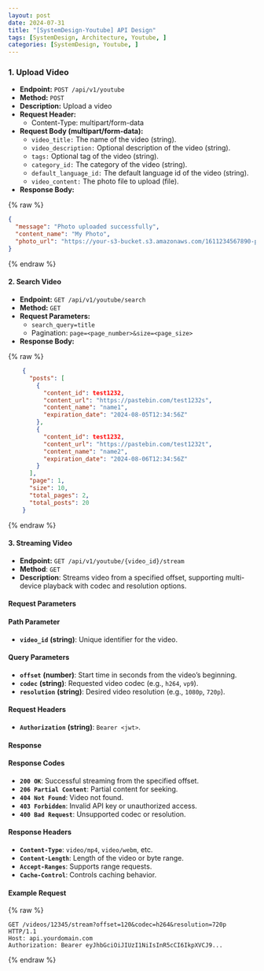 ```yaml
---
layout: post
date: 2024-07-31
title: "[SystemDesign-Youtube] API Design"
tags: [SystemDesign, Architecture, Youtube, ]
categories: [SystemDesign, Youtube, ]
---
```



### 1. Upload Video

- **Endpoint:** `POST /api/v1/youtube`
- **Method:** `POST`
- **Description:** Upload a video
- **Request Header:**
	- Content-Type: multipart/form-data
- **Request Body (multipart/form-data):**
	- `video_title:` The name of the video (string).
	- `video_description:` Optional description of the video (string).
	- `tags:` Optional tag of the video (string).
	- `category_id:` The category of the video (string).
	- `default_language_id:` The default language id of the video (string).
	- `video_content:` The photo file to upload (file).
- **Response Body:**


{% raw %}
```json
{
  "message": "Photo uploaded successfully",
  "content_name": "My Photo",
  "photo_url": "https://your-s3-bucket.s3.amazonaws.com/1611234567890-photo.png"
}
```
{% endraw %}



#### 2. Search Video

- **Endpoint:** `GET /api/v1/youtube/search`
- **Method:** `GET`
- **Request Parameters:**
	- `search_query=title`
	- Pagination: `page=<page_number>&size=<page_size>`
- **Response Body:**

	
{% raw %}
```json
	{
	  "posts": [
	    {
	      "content_id": test1232,
	      "content_url": "https://pastebin.com/test1232s",
	      "content_name": "name1",
	      "expiration_date": "2024-08-05T12:34:56Z"
	    },
	    {
	      "content_id": test1232,
	      "content_url": "https://pastebin.com/test1232t",
	      "content_name": "name2",
	      "expiration_date": "2024-08-06T12:34:56Z"
	    }
	  ],
	  "page": 1,
	  "size": 10,
	  "total_pages": 2,
	  "total_posts": 20
	}
```
{% endraw %}



#### 3. Streaming Video

- **Endpoint:** `GET /api/v1/youtube/{video_id}/stream`
- **Method**: `GET`
- **Description**: Streams video from a specified offset, supporting multi-device playback with codec and resolution options.

#### Request Parameters


#### Path Parameter

- **`video_id`** **(string)**: Unique identifier for the video.

#### Query Parameters

- **`offset`** **(number)**: Start time in seconds from the video’s beginning.
- **`codec`** **(string)**: Requested video codec (e.g., `h264`, `vp9`).
- **`resolution`** **(string)**: Desired video resolution (e.g., `1080p`, `720p`).

#### Request Headers

- **`Authorization`** **(string)**: `Bearer <jwt>`.

#### Response


#### Response Codes

- **`200 OK`**: Successful streaming from the specified offset.
- **`206 Partial Content`**: Partial content for seeking.
- **`404 Not Found`**: Video not found.
- **`403 Forbidden`**: Invalid API key or unauthorized access.
- **`400 Bad Request`**: Unsupported codec or resolution.

#### Response Headers

- **`Content-Type`**: `video/mp4`, `video/webm`, etc.
- **`Content-Length`**: Length of the video or byte range.
- **`Accept-Ranges`**: Supports range requests.
- **`Cache-Control`**: Controls caching behavior.

#### Example Request



{% raw %}
```text
GET /videos/12345/stream?offset=120&codec=h264&resolution=720p HTTP/1.1
Host: api.yourdomain.com
Authorization: Bearer eyJhbGciOiJIUzI1NiIsInR5cCI6IkpXVCJ9...
```
{% endraw %}


